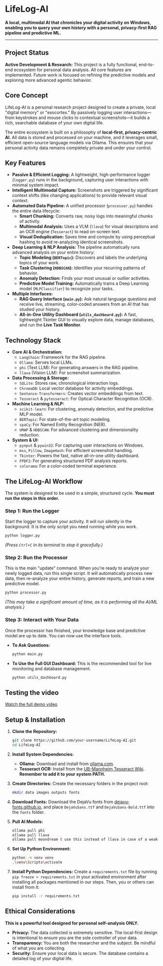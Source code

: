 # LifeLog-AI

**A local, multimodal AI that chronicles your digital activity on Windows, enabling you to query your own history with a personal, privacy-first RAG pipeline and predictive ML.**

---

## Project Status

**Active Development & Research:** This project is a fully functional, end-to-end ecosystem for personal data analysis. All core features are implemented. Future work is focused on refining the predictive models and exploring more advanced agentic behavior.

## Core Concept

LifeLog-AI is a personal research project designed to create a private, local "digital memory" or "exocortex." By passively logging user interactions—from keystrokes and mouse clicks to contextual screenshots—it builds a rich, searchable database of your own digital life.

The entire ecosystem is built on a philosophy of **local-first, privacy-centric AI**. All data is stored and processed on your machine, and it leverages small, efficient open-source language models via Ollama. This ensures that your personal activity data remains completely private and under your control.

## Key Features

-   **Passive & Efficient Logging:** A lightweight, high-performance logger (`logger.py`) runs in the background, capturing user interactions with minimal system impact.
-   **Intelligent Multimodal Capture:** Screenshots are triggered by significant context shifts (like changing applications) to provide relevant visual context.
-   **Automated Data Pipeline:** A unified processor (`processor.py`) handles the entire data lifecycle:
    -   **Smart Chunking:** Converts raw, noisy logs into meaningful chunks of activity.
    -   **Multimodal Analysis:** Uses a VLM (`llava`) for visual descriptions and an OCR engine (`Tesseract`) to read on-screen text.
    -   **Visual Deduplication:** Saves time and compute by using perceptual hashing to avoid re-analyzing identical screenshots.
-   **Deep Learning & NLP Analysis:** The pipeline automatically runs advanced analysis on your entire history:
    -   **Topic Modeling (`BERTopic`):** Discovers and labels the underlying topics of your work.
    -   **Task Clustering (`HDBSCAN`):** Identifies your recurring patterns of behavior.
    -   **Anomaly Detection:** Finds your most unusual or outlier activities.
    -   **Predictive Model Training:** Automatically trains a Deep Learning model (`MLPClassifier`) to recognize your tasks.
-   **Multiple Interfaces:**
    -   **RAG Query Interface (`main.py`):** Ask natural language questions and receive live, streaming, color-coded answers from an AI that has studied your history.
    -   **All-in-One Utility Dashboard (`utils_dashboard.py`):** A fast, lightweight Tkinter GUI to visually explore data, manage databases, and run the **Live Task Monitor**.

## Technology Stack

-   **Core AI & Orchestration:**
    -   `LangChain`: Framework for the RAG pipeline.
    -   `Ollama`: Serves local LLMs.
    -   `phi` (Text LLM): For generating answers in the RAG pipeline.
    -   `llava` (Vision LLM): For screenshot summarization.
-   **Data Processing & Storage:**
    -   `SQLite`: Stores raw, chronological interaction logs.
    -   `ChromaDB`: Local vector database for activity embeddings.
    -   `Sentence-Transformers`: Creates vector embeddings from text.
    -   `Tesseract` & `pytesseract`: For Optical Character Recognition (OCR).
-   **Machine Learning & NLP:**
    -   `scikit-learn`: For clustering, anomaly detection, and the predictive MLP model.
    -   `BERTopic`: For state-of-the-art topic modeling.
    -   `spaCy`: For Named Entity Recognition (NER).
    -   `UMAP` & `HDBSCAN`: For advanced clustering and dimensionality reduction.
-   **System & UI:**
    -   `pynput` & `pywin32`: For capturing user interactions on Windows.
    -   `mss`, `Pillow`, `ImageHash`: For efficient screenshot handling.
    -   `Tkinter`: Powers the fast, native all-in-one utility dashboard.
    -   `FPDF2`: For generating structured PDF analysis reports.
    -   `colorama`: For a color-coded terminal experience.

## The LifeLog-AI Workflow

The system is designed to be used in a simple, structured cycle. **You must run the steps in this order.**

### **Step 1: Run the Logger**

Start the logger to capture your activity. It will run silently in the background. It is the only script you need running while you work.

```bash
python logger.py
```
*(Press `Ctrl+C` in its terminal to stop it gracefully.)*

### **Step 2: Run the Processor**

This is the main "update" command. When you're ready to analyze your newly logged data, run this single script. It will automatically process new data, then re-analyze your entire history, generate reports, and train a new predictive model.

```bash
python processor.py
```
*(This may take a significant amount of time, as it is performing all the AI/ML analysis.)*

### **Step 3: Interact with Your Data**

Once the processor has finished, your knowledge base and predictive model are up to date. You can now use the interface tools.

-   **To Ask Questions:**
    ```bash
    python main.py
    ```

-   **To Use the Full GUI Dashboard:**
    This is the recommended tool for live monitoring and database management.
    ```bash
    python utils_dashboard.py

    ```
## Testing the video
[Watch the full demo video](https://github.com/Tanmay-Somani/LifeLog-AI/blob/main/demo/LifelogAi.mp4)

## Setup & Installation

1.  **Clone the Repository:**
    ```bash
    git clone https://github.com/your-username/LifeLog-AI.git
    cd LifeLog-AI
    ```

2.  **Install System Dependencies:**
    -   **Ollama:** Download and install from [ollama.com](https://ollama.com/download).
    -   **Tesseract OCR:** Install from the [UB-Mannheim Tesseract Wiki](https://github.com/UB-Mannheim/tesseract/wiki). **Remember to add it to your system PATH.**

3.  **Create Directories:**
    Create the necessary folders in the project root:
    ```bash
    mkdir data images outputs fonts
    ```

4.  **Download Fonts:**
    Download the DejaVu fonts from [dejavu-fonts.github.io](https://dejavu-fonts.github.io/), and place `DejaVuSans.ttf` and `DejaVuSans-Bold.ttf` into the `fonts` folder.

5.  **Pull AI Models:**
    ```bash
    ollama pull phi
    ollama pull llava
    ollama pull moondream ( use this instead of llava in case of a weaker system)
    ```

6.  **Set Up Python Environment:**
    ```bash
    python -m venv venv
    .\venv\Scripts\activate
    ```

7.  **Install Python Dependencies:**
    Create a `requirements.txt` file by running `pip freeze > requirements.txt` in your activated environment after installing all packages mentioned in our steps. Then, you or others can install from it:
    ```bash
    pip install -r requirements.txt
    ```

## Ethical Considerations

**This is a powerful tool designed for personal self-analysis ONLY.**
-   **Privacy:** The data collected is extremely sensitive. The local-first design is intentional to ensure you are the sole controller of your data.
-   **Transparency:** You are both the researcher and the subject. Be mindful of what you are collecting.
-   **Security:** Ensure your local data is secure. The database contains a detailed log of your digital life.
